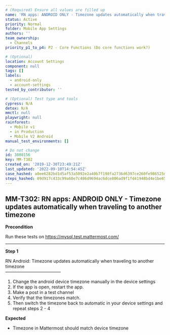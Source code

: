 ```yaml
---
# (Required) Ensure all values are filled up
name: 'RN apps: ANDROID ONLY - Timezone updates automatically when traveling to another timezone'
status: Active
priority: Normal
folder: Mobile App Settings
authors: ''
team_ownership:
  - Channels
priority_p1_to_p4: P2 - Core Functions (Do core functions work?)

# (Optional)
location: Account Settings
component: null
tags: []
labels:
  - android-only
  - account-settings
tested_by_contributor: ''

# (Optional) Test type and tools
cypress: N/A
detox: N/A
mmctl: null
playwright: null
rainforest:
  - Mobile v1
  - in Production
  - Mobile V2 Android
manual_test_environments: []

# Do not change
id: 3808156
key: MM-T302
created_on: '2019-12-30T23:49:21Z'
last_updated: '2022-09-10T14:54:45Z'
case_hashed: a0ee6282bd1d5af53a5092e2a40b7f198fa2736d6397ce260fe986525d62586758b0614858625a92bd82b52a18c09fa2
steps_hashed: 09d917c433c99a60e7c486d9694ac6dce806ad9f1fd41948bd4e1be65a59f4ba5864108554f85ff45d287366c9591356
---
```


<!-- (Auto-generated) Based on frontmatter's "key" and "name" -->

## MM-T302: RN apps: ANDROID ONLY - Timezone updates automatically when traveling to another timezone

**Precondition**

Run these tests on <https://mysql.test.mattermost.com/>

---

**Step 1**

RN Android: Timezone updates automatically when traveling to another timezone\
–––––––––––––––––––––––––

1. Change the android device timezone manually in the device settings
2. If the app is open, restart the app.
3. Make a post in a test channel
4. Verify that the timezones match.
5. Then switch the timezone back to automatic in your device settings and repeat steps 2 - 4

**Expected**

- Timezone in Mattermost should match device timezone
